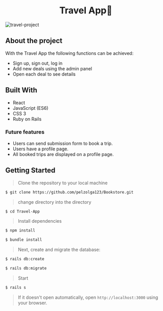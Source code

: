 ﻿
<h1 align="center">Travel App👋</h1>

<img src="https://i.ibb.co/JmtKGrW/travel-project.png" alt="travel-project" border="0">

## About the project

With the Travel App the following functions can be achieved:

- Sign up, sign out, log in 
- Add new deals using the admin panel 
- Open each deal to see details

## Built With

* React
* JavaScript (ES6)
* CSS 3
* Ruby on Rails 


### Future features
* Users can send submission form to book a trip.
* Users have a profile page.
* All booked trips are displayed on a profile page.

## Getting Started

> Clone the repository to your local machine

```sh
$ git clone https://github.com/pelzolga123/Bookstore.git
```


> change directory into the directory

```sh
$ cd Travel-App
```

> Install dependencies

```sh
$ npm install
```

```sh
$ bundle install
```

> Next, create and migrate the database:

```sh
$ rails db:create
```

```sh
$ rails db:migrate
```

> Start 

```sh
$ rails s
```

> If it doesn't open automatically, open `http://localhost:3000` using your browser.